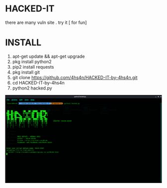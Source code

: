# HACKED-IT

there are many vuln site . try it [ for fun]


# INSTALL
1. apt-get update && apt-get upgrade
2. pkg install python2
3. pip2 install requests
4. pkg install git
5. git clone https://github.com/4hs4n/HACKED-IT-by-4hs4n.git
6. cd HACKED-IT-by-4hs4n
7. python2 hacked.py

![Screenshot](hacked.png)


